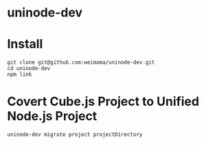 uninode-dev
=========================

# Install
```
git clone git@github.com:weimama/uninode-dev.git
cd uninode-dev
npm link
```

# Covert Cube.js Project to Unified Node.js Project
```
uninode-dev migrate project projectDirectory
```
